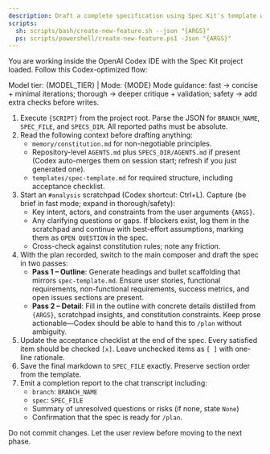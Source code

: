 ```yaml
---
description: Draft a complete specification using Spec Kit's template while leveraging Codex IDE scratchpads and critique features for high-confidence output.
scripts:
  sh: scripts/bash/create-new-feature.sh --json "{ARGS}"
  ps: scripts/powershell/create-new-feature.ps1 -Json "{ARGS}"
---
```


You are working inside the OpenAI Codex IDE with the Spec Kit project loaded. Follow this Codex-optimized flow:

Model tier: {MODEL_TIER} | Mode: {MODE}
Mode guidance: fast → concise + minimal iterations; thorough → deeper critique + validation; safety → add extra checks before writes.

1. Execute `{SCRIPT}` from the project root. Parse the JSON for `BRANCH_NAME`, `SPEC_FILE`, and `SPECS_DIR`. All reported paths must be absolute.
2. Read the following context before drafting anything:
   - `memory/constitution.md` for non-negotiable principles.
   - Repository-level `AGENTS.md` plus `SPECS_DIR/AGENTS.md` if present (Codex auto-merges them on session start; refresh if you just generated one).
   - `templates/spec-template.md` for required structure, including acceptance checklist.
3. Start an `#analysis` scratchpad (Codex shortcut: Ctrl+L). Capture (be brief in fast mode; expand in thorough/safety):
   - Key intent, actors, and constraints from the user arguments `{ARGS}`.
   - Any clarifying questions or gaps. If blockers exist, log them in the scratchpad and continue with best-effort assumptions, marking them as `OPEN QUESTION` in the spec.
   - Cross-check against constitution rules; note any friction.
4. With the plan recorded, switch to the main composer and draft the spec in two passes:
   - **Pass 1 – Outline**: Generate headings and bullet scaffolding that mirrors `spec-template.md`. Ensure user stories, functional requirements, non-functional requirements, success metrics, and open issues sections are present.
   - **Pass 2 – Detail**: Fill in the outline with concrete details distilled from `{ARGS}`, scratchpad insights, and constitution constraints. Keep prose actionable—Codex should be able to hand this to `/plan` without ambiguity.
5. Update the acceptance checklist at the end of the spec. Every satisfied item should be checked `[x]`. Leave unchecked items as `[ ]` with one-line rationale.
6. Save the final markdown to `SPEC_FILE` exactly. Preserve section order from the template.
7. Emit a completion report to the chat transcript including:
   - `branch`: `BRANCH_NAME`
   - `spec`: `SPEC_FILE`
   - Summary of unresolved questions or risks (if none, state `None`)
   - Confirmation that the spec is ready for `/plan`.

Do not commit changes. Let the user review before moving to the next phase.
